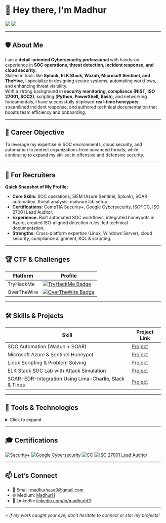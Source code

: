 # 👋 Hey there, I'm Madhur

<a href="https://www.linkedin.com/in/madhurh01"><img src="https://img.shields.io/badge/-LinkedIn-0072b1?&style=for-the-badge&logo=linkedin&logoColor=white" /></a> 
<a href="mailto:madhurhase0@gmail.com"><img src="https://img.shields.io/badge/-Email_Me-D14836?style=for-the-badge&logo=gmail&logoColor=white" /></a> 

---

## 🛡️ About Me
I am a **detail-oriented Cybersecurity professional** with hands-on experience in **SOC operations, threat detection, incident response, and cloud security**.  
Skilled in tools like **Splunk, ELK Stack, Wazuh, Microsoft Sentinel, and TheHive**, I specialize in designing secure systems, automating workflows, and enhancing threat visibility.  
With a strong background in **security monitoring, compliance (NIST, ISO 27001, SOC2)**, scripting (**Python, PowerShell, Bash**), and networking fundamentals, I have successfully deployed **real-time honeypots**, streamlined incident response, and authored technical documentation that boosts team efficiency and onboarding.

---

## 🎯 Career Objective
To leverage my expertise in SOC environments, cloud security, and automation to protect organizations from advanced threats, while continuing to expand my skillset in offensive and defensive security.

---

## 📌 For Recruiters
**Quick Snapshot of My Profile:**
- **Core Skills:** SOC operations, SIEM (Azure Sentinel, Splunk), SOAR automation, threat analysis, malware lab setup.
- **Certifications:** CompTIA Security+, Google Cybersecurity, ISC² CC, ISO 27001 Lead Auditor.
- **Experience:** Built automated SOC workflows, integrated honeypots in Azure, created ISO-aligned detection rules, led technical documentation.
- **Strengths:** Cross-platform expertise (Linux, Windows Server), cloud security, compliance alignment, KQL & scripting.

---

## 🏆 CTF & Challenges
| Platform      | Profile |
|---------------|---------|
| TryHackMe     | [<img src="https://tryhackme-badges.s3.amazonaws.com/MHase.png" alt="TryHackMe Badge" />](https://tryhackme.com/p/MHase)
| OverTheWire   | [![OverTheWire Badge](https://img.shields.io/badge/-Writeups-4EAA25?style=for-the-badge&logo=gnu-bash&logoColor=white)](https://medium.com/@madhurhase0/overthewire-bandit-walkthrough-a-beginners-path-to-master-linux-and-security-ba1211e60a71) |

---

## 🛠️ Skills & Projects
| Skill                                         | Project Link |
|-----------------------------------------------|--------------|
| SOC Automation (Wazuh + SOAR)                 | [Project](https://medium.com/@madhurhase0/comprehensive-soc-automation-project-integrating-wazuh-soar-and-thehive-e9e92f273cd6) |
| Microsoft Azure & Sentinel Honeypot           | [Project](https://medium.com/@madhurhase0/azure-honeypot-tracking-cyber-attacks-in-real-time-with-microsoft-sentinel-848d5ee5e238) |
| Linux Scripting & Problem Solving             | [Project](https://medium.com/@madhurhase0/overthewire-bandit-walkthrough-a-beginners-path-to-master-linux-and-security-ba1211e60a71) |
| ELK Stack SOC Lab with Attack Simulation      | [Project](https://medium.com/@madhurhase0/hands-on-experience-for-entry-level-aspiring-socs-analyst-in-30-days-3ae4bba895a6) |
| SOAR-EDR-Integration Using Lima-Charlie, Slack & Tines | [Project](https://github.com/MHase00/SOAR-EDR-Integration-Using-Lima-Charlie-Slack-Tines/tree/main) |

---

## 🔧 Tools & Technologies
<details>
<summary>Click to expand</summary>

### SOAR & Automation
[![Tines](https://img.shields.io/badge/-Tines-0072b1?&style=for-the-badge&logo=Tines&logoColor=white)](https://github.com/MHase00/SOAR-EDR-Integration-Using-Lima-Charlie-Slack-Tines/tree/main)
[![LimaCharlie](https://img.shields.io/badge/-LimaCharlie-4D4D4D?&style=for-the-badge&logo=LimaCharlie&logoColor=white)](https://github.com/MHase00/SOAR-EDR-Integration-Using-Lima-Charlie-Slack-Tines/tree/main)

### SIEM & SOAR
![Splunk](https://img.shields.io/badge/-Splunk-000000?style=for-the-badge&logo=Splunk&logoColor=white)
[![Microsoft Sentinel](https://img.shields.io/badge/-Microsoft_Sentinel-0078D4?&style=for-the-badge&logo=Microsoft&logoColor=white)](https://medium.com/@madhurhase0/azure-honeypot-tracking-cyber-attacks-in-real-time-with-microsoft-sentinel-848d5ee5e238)
[![Wazuh](https://img.shields.io/badge/-Wazuh-0047AB?style=for-the-badge&logo=Security&logoColor=white)](https://medium.com/@madhurhase0/comprehensive-soc-automation-project-integrating-wazuh-soar-and-thehive-e9e92f273cd6)
[![TheHive](https://img.shields.io/badge/-TheHive-FFD700?style=for-the-badge)](https://medium.com/@madhurhase0/comprehensive-soc-automation-project-integrating-wazuh-soar-and-thehive-e9e92f273cd6)

### Cloud & Networking
[![Microsoft Azure](https://img.shields.io/badge/-Microsoft_Azure-0078D4?&style=for-the-badge&logo=Microsoft-Azure&logoColor=white)](https://medium.com/@madhurhase0/azure-honeypot-tracking-cyber-attacks-in-real-time-with-microsoft-sentinel-848d5ee5e238)
![AWS](https://img.shields.io/badge/-AWS-232F3E?style=for-the-badge&logo=amazon-aws&logoColor=white)
![Wireshark](https://img.shields.io/badge/-Wireshark-1679A7?&style=for-the-badge&logo=Wireshark&logoColor=white)

### Operating Systems & Scripting
[![Linux](https://img.shields.io/badge/-Linux-FCC624?&style=for-the-badge&logo=Linux&logoColor=black)](https://medium.com/@madhurhase0/overthewire-bandit-walkthrough-a-beginners-path-to-master-linux-and-security-ba1211e60a71)
![Windows Server](https://img.shields.io/badge/-Windows_Server-0078D4?&style=for-the-badge&logo=Windows&logoColor=white)
![Python](https://img.shields.io/badge/-Python-3776AB?&style=for-the-badge&logo=Python&logoColor=white)
![PowerShell](https://img.shields.io/badge/-PowerShell-5391FE?&style=for-the-badge&logo=powershell&logoColor=white)
![Bash](https://img.shields.io/badge/-Bash_Scripting-4EAA25?&style=for-the-badge&logo=GNU-Bash&logoColor=white)

### Communication & Collaboration
<div>
    <a href="https://github.com/MHase00/SOAR-EDR-Integration-Using-Lima-Charlie-Slack-Tines/tree/main"><img src="https://img.shields.io/badge/-Slack-4A154B?&style=for-the-badge&logo=Slack&logoColor=white" /></a>
</div>

</details>

---

## 🎓 Certifications
[![Security+](https://img.shields.io/badge/-Security%2B-FF0000?&style=for-the-badge&logo=CompTIA&logoColor=white)](https://www.credly.com/badges/394f7065-2a2c-4a91-9093-c770838e3f64/public_url)
[![Google Cybersecurity](https://img.shields.io/badge/-Google%20Cybersecurity-4285F4?&style=for-the-badge&logo=Google&logoColor=white)](https://www.credly.com/badges/6401f2de-6cd1-4ba5-8a31-2e5de99957b8/public_url)
[![CC](https://img.shields.io/badge/CC-FFFFFF?style=for-the-badge&logo=ISC2&logoColor=black)](https://www.credly.com/badges/0d7c6ec7-861a-4aeb-92bb-935b3586d46d/public_url)
[![ISO 27001 Lead Auditor](https://img.shields.io/badge/ISO%2027001%3A2022-Lead%20Auditor-6A0DAD?&style=for-the-badge)](https://www.credly.com/badges/002e9428-b53b-4df7-9d00-058ec292009b/public_url)

---

## 📫 Let’s Connect
- 📧 Email: madhurhase0@gmail.com  
- 🌐 Medium: [MadhurH](https://medium.com/@madhurhase0)  
- 💼 LinkedIn: [linkedin.com/in/madhurh01](https://www.linkedin.com/in/madhurh01)  

---

⭐ *If my work caught your eye, don’t hesitate to connect or star my projects!*
